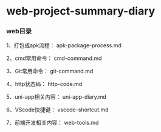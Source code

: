 # web-project-summary-diary

### web目录

1、打包成apk流程： apk-package-process.md

2、cmd常用命令： cmd-command.md

3、Git常用命令： git-command.md

4、http状态码： http-code.md

5、uni-app相关内容： uni-app-diary.md

6、VScode快捷键： vscode-shortcut.md

7、前端开发相关内容： web-tools.md
